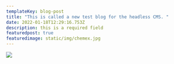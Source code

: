 ```yaml
---
templateKey: blog-post
title: "This is called a new test blog for the headless CMS. "
date: 2022-01-18T12:29:16.753Z
description: this is a required field
featuredpost: true
featuredimage: static/img/chemex.jpg
---
```

![](static/img/blog-index.jpg)